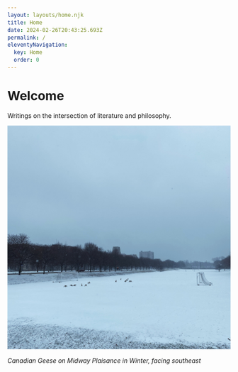 ```yaml
---
layout: layouts/home.njk
title: Home
date: 2024-02-26T20:43:25.693Z
permalink: /
eleventyNavigation:
  key: Home
  order: 0
---
```

# Welcome

Writings on the intersection of literature and philosophy.

[](https://app.netlify.com/start/deploy?repository=https://github.com/danurbanowicz/eleventy-netlify-boilerplate&stack=cms)

![Canadian Geese on Midway Plaisance in Winter, facing southeast](/static/img/08099794-1362-4fca-8f14-308dda80efd9.jpg "Canadian Geese on Midway Plaisance in Winter, facing southeast")

*Canadian Geese on Midway Plaisance in Winter, facing southeast*
